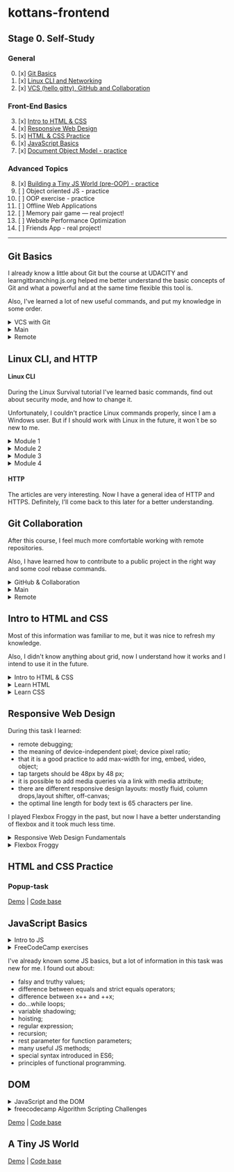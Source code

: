 # kottans-frontend
## Stage 0. Self-Study
### General
0. [x] [Git Basics](#git-basics)
1. [x] [Linux CLI and Networking](#linux-cli-and-http)
2. [x] [VCS (hello gitty), GitHub and Collaboration](#git-collaboration)
### Front-End Basics
3. [x] [Intro to HTML & CSS](#intro-to-html-and-css)
4. [x] [Responsive Web Design](#responsive-web-design)
5. [x] [HTML & CSS Practice](#html-and-css-practice)
6. [x] [JavaScript Basics](#javaScript-basics)
7. [x] [Document Object Model - practice](#dom)
### Advanced Topics
8. [x] [Building a Tiny JS World (pre-OOP) - practice](#a-tiny-js-world)
9. [ ] Object oriented JS - practice
10. [ ] OOP exercise - practice
11. [ ] Offline Web Applications
12. [ ] Memory pair game — real project!
13. [ ] Website Performance Optimization
14. [ ] Friends App - real project!
***
## Git Basics
I already know a little about Git but the course at UDACITY and learngitbranching.js.org helped me better understand the basic concepts of Git and what a powerful and at the same time flexible this tool is.

Also, I've learned a lot of new useful commands, and put my knowledge in some order.

<details>
  <summary>VCS with Git</summary>
  <img src ="task_git_intro/vcs with git.jpg" width=95%>
</details>
<details>
  <summary>Main</summary>
  <img src ="task_git_intro/learngitbranching_main.jpg" width=95%>
</details>
<details>
  <summary>Remote</summary>
  <img src ="task_git_intro/learngitbranching_remote.jpg" width=95%>
</details>

## Linux CLI, and HTTP
#### Linux CLI
During the Linux Survival tutorial I've learned basic commands, find out about security mode, and how to change it.

Unfortunately, I couldn't practice Linux commands properly, since I am a Windows user. But if I should work with Linux in the future, it won`t be so new to me.
<details>
  <summary>Module 1</summary>
  <img src = "task_linux_cli/linux_quiz_1.jpg" width = 95%>
</details>
<details>
  <summary>Module 2</summary>
  <img src = "task_linux_cli/linux_quiz_2.jpg" width = 95%>
</details>
<details>
  <summary>Module 3</summary>
  <img src = "task_linux_cli/linux_quiz_3.jpg" width = 95%>
</details>
<details>
  <summary>Module 4</summary>
  <img src = "task_linux_cli/linux_quiz_4.jpg" width = 95%>
</details>

#### HTTP

The articles are very interesting. Now I have a general idea of HTTP and HTTPS. Definitely, I'll come back to this later for a better understanding.

## Git Collaboration
After this course, I feel much more comfortable working with remote repositories. 

Also, I have learned how to contribute to a public project in the right way and some cool rebase commands.
<details>
  <summary>GitHub & Collaboration</summary>
  <img src ="task_git_collaboration/GitHub&Collaboration.jpg" width=95%>
</details>
<details>
  <summary>Main</summary>
  <img src ="task_git_intro/learngitbranching_main.jpg" width=95%>
</details>
<details>
  <summary>Remote</summary>
  <img src ="task_git_intro/learngitbranching_remote.jpg" width=95%>
</details>

## Intro to HTML and CSS
Most of this information was familiar to me, but it was nice to refresh my knowledge.

Also, I didn't know anything about grid, now I understand how it works and I intend to use it in the future.
<details>
  <summary>Intro to HTML & CSS</summary>
  <img src ="task_html_css_intro/intro_udacity.jpg" width=95%>
</details>
<details>
  <summary>Learn HTML</summary>
  <img src ="task_html_css_intro/html.jpg" width=95%>
</details>
<details>
  <summary>Learn CSS</summary>
  <img src ="task_html_css_intro/css.jpg" width=95%>
</details>

## Responsive Web Design
During this task I learned:
* remote debugging;
* the meaning of device-independent pixel; device pixel ratio;
* that it is a good practice to add max-width for img, embed, video, object;
* tap targets should be 48px by 48 px;
* it is possible to add media queries via a link with media attribute;
* there are different responsive design layouts: mostly fluid, column drops,layout shifter, off-canvas;
* the optimal line length for body text is 65 characters per line.

I played Flexbox Froggy in the past, but now I have a better understanding of flexbox and it took much less time.

<details>
  <summary>Responsive Web Design Fundamentals</summary>
  <img src ="task_responsive_web_design/Responsive Web Design Fundamentals.jpg" width=95%>
</details>
<details>
  <summary>Flexbox Froggy</summary>
  <img src ="task_responsive_web_design/flexbox froggy.jpg" width=95%>
</details>

## HTML and CSS Practice
### Popup-task

[Demo](https://okkkko.github.io/popup_task/) |
[Code base](https://github.com/okkkko/popup_task/tree/master)

## JavaScript Basics
<details>
  <summary>Intro to JS</summary>
  <img src ="task_js_basics/intro_to_js.jpg" width=95%>
</details>
<details>
  <summary>FreeCodeCamp exercises</summary>
  <img src ="task_js_basics/free_code_camp.jpg" width=95%>
</details>

I've already known some JS basics, but a lot of information in this task was new for me.
I found out about:
* falsy and truthy values;
* difference between equals and strict equals operators;
* difference between x++ and ++x;
* do...while loops;
* variable shadowing;
* hoisting;
* regular expression;
* recursion;
* rest parameter for function parameters;
* many useful JS methods;
* special syntax introduced in ES6;
* principles of functional programming.

## DOM
<details>
  <summary>JavaScript and the DOM </summary>
  <img src ="task_js_dom/js_dom_udacity.jpg" width=95%>
</details>
<details>
  <summary>freecodecamp Algorithm Scripting Challenges</summary>
  <img src ="task_js_dom/freecodecamp.jpg" width=95%>
</details>

[Demo](https://okkkko.github.io/js-dom-task/index.html) |
[Code base](https://github.com/okkkko/frontend-2021-homeworks/tree/js-dom-task/submissions/okkkko/js_dom)

## A Tiny JS World
[Demo](https://okkkko.github.io/a-tiny-JS-world/) |
[Code base](https://github.com/okkkko/a-tiny-JS-world/tree/gh-pages)
